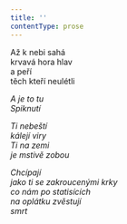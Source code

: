```yaml
---
title: ''
contentType: prose
---
```


<section>

Až k nebi sahá  
krvavá hora hlav  
a peří  
těch kteří neulétli

_A je to tu  
Spiknutí_

</section>

<section>

_Ti nebeští  
kálejí viry  
Ti na zemi  
je mstivě zobou_

</section>

<section>

_Chcípají  
jako ti se zakroucenými krky  
co nám po statisících  
na oplátku zvěstují  
smrt_

</section>
